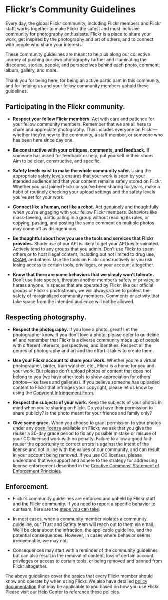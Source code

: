 Flickr’s Community Guidelines
=============================

Every day, the global Flickr community, including Flickr members and Flickr staff, works together to make Flickr the safest and most inclusive community for photography enthusiasts. Flickr is a place to share your work, get inspired by the photography and art of others, and to connect with people who share your interests.

These community guidelines are meant to help us along our collective journey of pushing our own photography further and illuminating the discourse, stories, people, and perspectives behind each photo, comment, album, gallery, and more.

Thank you for being here, for being an active participant in this community, and for helping us and your fellow community members uphold these guidelines.


## Participating in the Flickr community.


* **Respect your fellow Flickr members.** Act with care and patience for your fellow community members. Remember that we are all here to share and appreciate photography. This includes everyone on Flickr––whether they’re new to the community, a staff member, or someone who has been here since day one.

* **Be constructive with your critiques, comments, and feedback.** If someone has asked for feedback or help, put yourself in their shoes. Aim to be clear, constructive, and specific.

* **Safety levels exist to make the whole community safer.** Using the appropriate [safety levels](https://www.flickrhelp.com/hc/en-us/articles/4404064374164-Set-the-Safety-Levels-of-Your-Flickr-Content-or-Account) ensures that your work is seen by your intended audience and that your content remains safely stored on Flickr. Whether you just joined Flickr or you’ve been sharing for years, make a habit of routinely checking your upload settings and the safety levels you’ve set for your work.

* **Connect like a human, not like a robot.** Act genuinely and thoughtfully when you’re engaging with your fellow Flickr members. Behaviors like mass-faveing, participating in a group without reading its rules, or copying, pasting, and posting the same comment on multiple photos may come off as disingenuous.

* **Be thoughtful about how you use the tools and services that Flickr provides.** Shady use of our API is likely to get your API key terminated. Actively tend to any groups that you admin. Don’t use Flickr to spam others or to host illegal content, including but not limited to drug use, [CSAM](https://www.flickrhelp.com/hc/en-us/articles/4419502786580-Combatting-child-sexual-abuse-material), and others. Use the tools on Flickr constructively or you risk losing access to certain tools, privileges, or your account altogether.

* **Know that there are some behaviors that we simply won’t tolerate.** Don’t use hate speech, threaten another member’s safety or privacy, or harass anyone. In spaces that are operated by Flickr, like our official groups or Flickr’s photostream, we will always strive to protect the safety of marginalized community members. Comments or activity that take space from the intended audience will not be allowed.


## Respecting photography.

* **Respect the photography.** If you love a photo, great! Let the photographer know. If you don’t love a photo, please defer to guideline #1 and remember that Flickr is a diverse community made up of people with different interests, perspectives, and identities. Respect all the genres of photography and art and the effort it takes to create them.

* **Use your Flickr account to share your work.** Whether you’re a virtual photographer, birder, train watcher, etc., Flickr is a home for you and your work. But please don’t upload photos or content that does not belong to you (we have other tools to show appreciation for others’ photos—like faves and galleries). If you believe someone has uploaded content to Flickr that infringes your copyright, please let us know by using the [Copyright Infringement Form](https://www.flickrhelp.com/hc/en-us/articles/4404063895956-Copyright-and-Intellectual-Property-Policy).

* **Respect the subjects of your work.** Keep the subjects of your photos in mind when you’re sharing on Flickr. Do you have their permission to share publicly? Is the photo meant for your friends and family only?

* **Give some grace.** When you choose to grant permission to your photos under any [open license](https://www.flickrhelp.com/hc/en-us/articles/4404070159636-Creative-Commons) available on Flickr, we ask that you give the reuser a 30-day grace period to fix any possible mistake or misuse of your CC-licensed work with no penalty. Failure to allow a good faith reuser the opportunity to correct errors is against the intent of the license and not in line with the values of our community, and can result in your account being removed. If you use CC licenses, please understand that we support and adhere to the strategy for addressing license enforcement described in the [Creative Commons’ Statement of Enforcement Principles](https://creativecommons.org/license-enforcement/enforcement-principles/).


## Enforcement.

* Flickr’s community guidelines are enforced and upheld by Flickr staff and the Flickr community. If you need to report a specific behavior to our team, here are the [steps you can take](https://www.flickrhelp.com/hc/en-us/articles/4404057906068-How-to-report-Community-Guidelines-violations).

* In most cases, when a community member violates a community guideline, our Trust and Safety team will reach out to them via email. We’ll be clear about the infraction, the applicable guideline, and the potential consequences. However, in cases where behavior seems irredeemable, we may not.

* Consequences may start with a reminder of the community guidelines but can also result in the removal of content, loss of certain account privileges or access to certain tools, or being removed and banned from Flickr altogether.

The above guidelines cover the basics that every Flickr member should know and operate by when using Flickr. We also have detailed [policy documentation](https://www.flickr.com/help/terms) that may be applicable to you based on how you use Flickr. Please visit our [Help Center](https://www.flickrhelp.com/) to reference these policies.






